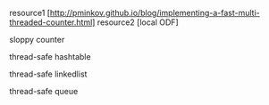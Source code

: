 resource1 [http://pminkov.github.io/blog/implementing-a-fast-multi-threaded-counter.html]
resource2 [local ODF]


sloppy counter

thread-safe hashtable

thread-safe linkedlist

thread-safe queue
